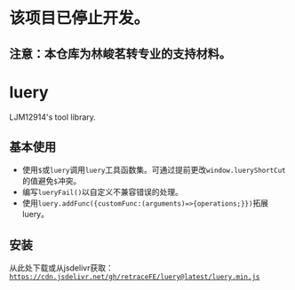 # 该项目已停止开发。

## 注意：本仓库为林峻茗转专业的支持材料。

# luery

LJM12914's tool library.

## 基本使用
- 使用`$`或`luery`调用`luery`工具函数集。可通过提前更改`window.lueryShortCut`的值避免`$`冲突。
- 编写`lueryFail()`以自定义不兼容错误的处理。
- 使用`luery.addFunc({customFunc:(arguments)=>{operations;}})`拓展luery。

## 安装
从此处下载或从jsdelivr获取：[`https://cdn.jsdelivr.net/gh/retraceFE/luery@latest/luery.min.js`](https://cdn.jsdelivr.net/gh/retraceFE/luery@latest/luery.min.js)
